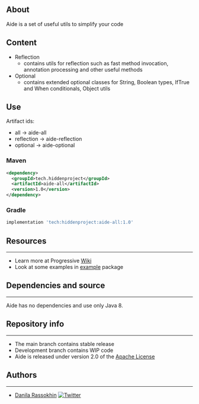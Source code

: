 ## About

Aide is a set of useful utils to simplify your code

## Content

* Reflection
    - contains utils for reflection such as fast method invocation, annotation processing and other useful methods
* Optional
    - contains extended optional classes for String, Boolean types, IfTrue and When conditionals, Object utils

## Use

Artifact ids:
- all -> aide-all
- reflection -> aide-reflection
- optional -> aide-optional

### Maven

```xml
<dependency>
  <groupId>tech.hiddenproject</groupId>
  <artifactId>aide-all</artifactId>
  <version>1.0</version>
</dependency>
```

### Gradle

```groovy
implementation 'tech:hiddenproject:aide-all:1.0'
```

## Resources

___

* Learn more at Progressive [Wiki](https://github.com/CrissNamon/aide/wiki)
* Look at some examples
  in [example](https://github.com/CrissNamon/aide/blob/main/src/main/java/tech/hiddenproject/aide-all/) package

## Dependencies and source

___

Aide has no dependencies and use only Java 8.</p> 

## Repository info

___

* The main branch contains stable release
* Development branch contains WIP code
* Aide is released under version 2.0 of the [Apache License](https://www.apache.org/licenses/LICENSE-2.0)

## Authors

___

* [Danila Rassokhin](https://gihub.com/crissnamon) [![Twitter](https://img.shields.io/twitter/follow/kpekepsalt_en?style=social)](https://twitter.com/kpekepsalt_en)
